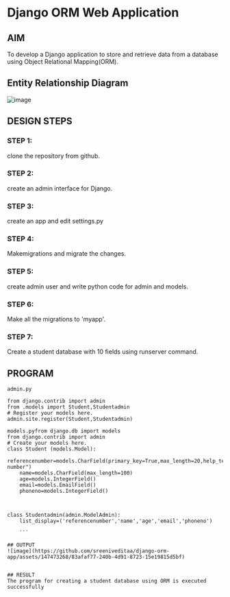 # Django ORM Web Application

## AIM
To develop a Django application to store and retrieve data from a database using Object Relational Mapping(ORM).

## Entity Relationship Diagram

![image](https://github.com/sreeniveditaa/django-orm-app/assets/147473268/993419c5-894b-4f41-84cb-6230b878b54f)


## DESIGN STEPS

### STEP 1:
clone the repository from github.

### STEP 2:
create an admin interface for Django.

### STEP 3:
create an app and edit settings.py

### STEP 4:
Makemigrations and migrate the changes.

### STEP 5:
create admin user and write python code for admin and models.

### STEP 6:
Make all the migrations to 'myapp'.

### STEP 7:
Create a student database with 10 fields using runserver command.

## PROGRAM

```
admin.py

from django.contrib import admin
from .models import Student,Studentadmin
# Register your models here.
admin.site.register(Student,Studentadmin)

models.pyfrom django.db import models
from django.contrib import admin
# Create your models here.
class Student (models.Model):
    referencenumber=models.CharField(primary_key=True,max_length=20,help_text="reference number")
    name=models.CharField(max_length=100)
    age=models.IntegerField()
    email=models.EmailField()
    phoneno=models.IntegerField()



class Studentadmin(admin.ModelAdmin):
    list_display=('referencenumber','name','age','email','phoneno')

    ```

## OUTPUT
![image](https://github.com/sreeniveditaa/django-orm-app/assets/147473268/83afaf77-240b-4d91-8723-15e19815d5bf)


## RESULT
The program for creating a student database using ORM is executed successfully
